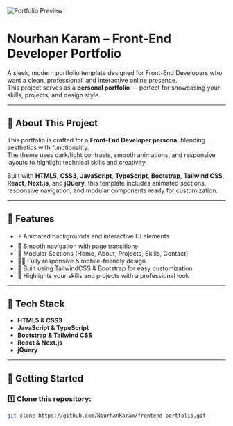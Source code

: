 ![Portfolio Preview](./preview.png)

# Nourhan Karam – Front-End Developer Portfolio

A sleek, modern portfolio template designed for Front-End Developers who want a clean, professional, and interactive online presence.  
This project serves as a **personal portfolio** — perfect for showcasing your skills, projects, and design style.

---

## 🧠 About This Project

This portfolio is crafted for a **Front-End Developer persona**, blending aesthetics with functionality.  
The theme uses dark/light contrasts, smooth animations, and responsive layouts to highlight technical skills and creativity.

Built with **HTML5**, **CSS3**, **JavaScript**, **TypeScript**, **Bootstrap**, **Tailwind CSS**, **React**, **Next.js**, and **jQuery**, this template includes animated sections, responsive navigation, and modular components ready for customization.

---

## 🌌 Features

- ⚡ Animated backgrounds and interactive UI elements  
- 🧭 Smooth navigation with page transitions  
- 💼 Modular Sections (Home, About, Projects, Skills, Contact)  
- 🧑‍💻 Fully responsive & mobile-friendly design  
- 🎨 Built using TailwindCSS & Bootstrap for easy customization  
- 🔮 Highlights your skills and projects with a professional look  

---

## 🧩 Tech Stack

- **HTML5 & CSS3**  
- **JavaScript & TypeScript**  
- **Bootstrap & Tailwind CSS**  
- **React & Next.js**  
- **jQuery**  

---

## 🚀 Getting Started

### 1️⃣ Clone this repository:
```bash
git clone https://github.com/NourhanKaram/frontend-portfolio.git
